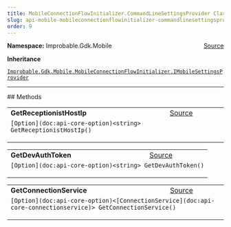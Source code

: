 ```yaml
---
title: MobileConnectionFlowInitializer.CommandLineSettingsProvider Class
slug: api-mobile-mobileconnectionflowinitializer-commandlinesettingsprovider
order: 9
---
```


<p><b>Namespace:</b> Improbable.Gdk.Mobile<span style="float: right"><a href="https://www.github.com/spatialos/gdk-for-unity/blob/0.3.3/workers/unity/Packages/io.improbable.gdk.mobile/Utility/MobileConnectionFlowInitializer.cs/#L57">Source</a></span></p>



</p>
<p><b>Inheritance</b></p>

<code>[Improbable.Gdk.Mobile.MobileConnectionFlowInitializer.IMobileSettingsProvider](doc:api-mobile-mobileconnectionflowinitializer-imobilesettingsprovider)</code>











</p>
<hr style="width:100%; border-top-color:#d8d8d8" />
## Methods


</p>


<table class="io-api-doc">    <tr>        <td class="io-api-doc-name"><a id="getreceptionisthostip"></a><b>GetReceptionistHostIp</b></td>        <td class="io-api-doc-source"><a href="https://www.github.com/spatialos/gdk-for-unity/blob/0.3.3/workers/unity/Packages/io.improbable.gdk.mobile/Utility/MobileConnectionFlowInitializer.cs/#L59">Source</a></td>    </tr>    <tr>        <td class="io-api-doc-content" colspan="2"><code>[Option](doc:api-core-option)&lt;string&gt; GetReceptionistHostIp()</code></p></td>    </tr></table>
<table class="io-api-doc">    <tr>        <td class="io-api-doc-name"><a id="getdevauthtoken"></a><b>GetDevAuthToken</b></td>        <td class="io-api-doc-source"><a href="https://www.github.com/spatialos/gdk-for-unity/blob/0.3.3/workers/unity/Packages/io.improbable.gdk.mobile/Utility/MobileConnectionFlowInitializer.cs/#L75">Source</a></td>    </tr>    <tr>        <td class="io-api-doc-content" colspan="2"><code>[Option](doc:api-core-option)&lt;string&gt; GetDevAuthToken()</code></p></td>    </tr></table>
<table class="io-api-doc">    <tr>        <td class="io-api-doc-name"><a id="getconnectionservice"></a><b>GetConnectionService</b></td>        <td class="io-api-doc-source"><a href="https://www.github.com/spatialos/gdk-for-unity/blob/0.3.3/workers/unity/Packages/io.improbable.gdk.mobile/Utility/MobileConnectionFlowInitializer.cs/#L91">Source</a></td>    </tr>    <tr>        <td class="io-api-doc-content" colspan="2"><code>[Option](doc:api-core-option)&lt;[ConnectionService](doc:api-core-connectionservice)&gt; GetConnectionService()</code></p></td>    </tr></table>



